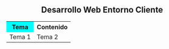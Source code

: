 
<h2 align="center">Desarrollo Web Entorno Cliente</h2>

<table>
    <tr>
        <th style="background-color: aqua;">Tema</th>
        <th>Contenido</th>
    </tr>
    <tr>
        <td>Tema 1</td>
        <td>Tema 2</td>
    </tr>
</table>